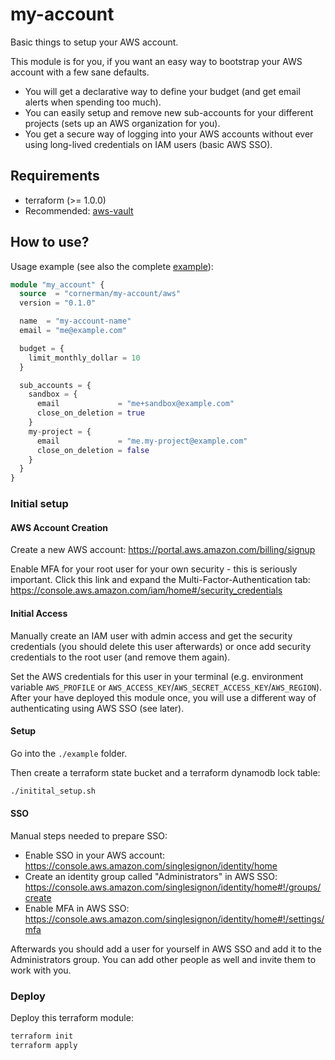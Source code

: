 # my-account

Basic things to setup your AWS account.

This module is for you, if you want an easy way to bootstrap your AWS account with a few sane defaults.
- You will get a declarative way to define your budget (and get email alerts when spending too much).
- You can easily setup and remove new sub-accounts for your different projects (sets up an AWS organization for you).
- You get a secure way of logging into your AWS accounts without ever using long-lived credentials on IAM users (basic AWS SSO).

## Requirements

- terraform (>= 1.0.0)
- Recommended: [aws-vault](https://github.com/99designs/aws-vault)

## How to use?

Usage example (see also the complete [example](./example/main.tf)):
```tf
module "my_account" {
  source  = "cornerman/my-account/aws"
  version = "0.1.0"

  name  = "my-account-name"
  email = "me@example.com"

  budget = {
    limit_monthly_dollar = 10
  }

  sub_accounts = {
    sandbox = {
      email             = "me+sandbox@example.com"
      close_on_deletion = true
    }
    my-project = {
      email             = "me.my-project@example.com"
      close_on_deletion = false
    }
  }
}
```

### Initial setup

#### AWS Account Creation

Create a new AWS account: https://portal.aws.amazon.com/billing/signup

Enable MFA for your root user for your own security - this is seriously important. Click this link and expand the Multi-Factor-Authentication tab: https://console.aws.amazon.com/iam/home#/security_credentials

#### Initial Access

Manually create an IAM user with admin access and get the security credentials (you should delete this user afterwards) or once add security credentials to the root user (and remove them again).

Set the AWS credentials for this user in your terminal (e.g. environment variable `AWS_PROFILE` or `AWS_ACCESS_KEY`/`AWS_SECRET_ACCESS_KEY`/`AWS_REGION`). After your have deployed this module once, you will use a different way of authenticating using AWS SSO (see later).

#### Setup

Go into the `./example` folder.

Then create a terraform state bucket and a terraform dynamodb lock table:
```sh
./initital_setup.sh
```

#### SSO

Manual steps needed to prepare SSO:
- Enable SSO in your AWS account: https://console.aws.amazon.com/singlesignon/identity/home
- Create an identity group called "Administrators" in AWS SSO: https://console.aws.amazon.com/singlesignon/identity/home#!/groups/create
- Enable MFA in AWS SSO: https://console.aws.amazon.com/singlesignon/identity/home#!/settings/mfa

Afterwards you should add a user for yourself in AWS SSO and add it to the Administrators group. You can add other people as well and invite them to work with you.

### Deploy

Deploy this terraform module:
```sh
terraform init
terraform apply
```
